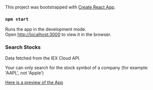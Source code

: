 This project was bootstrapped with [Create React App](https://github.com/facebook/create-react-app).

### `npm start`

Runs the app in the development mode.<br>
Open [http://localhost:3000](http://localhost:3000) to view it in the browser.

### Search Stocks

Data fetched from the IEX Cloud API.

Your can only search for the stock symbol of a company (for example: 'AAPL', not 'Apple')

<a href="https://stock-info.netlify.com/">Here is a preview of the App</a>
